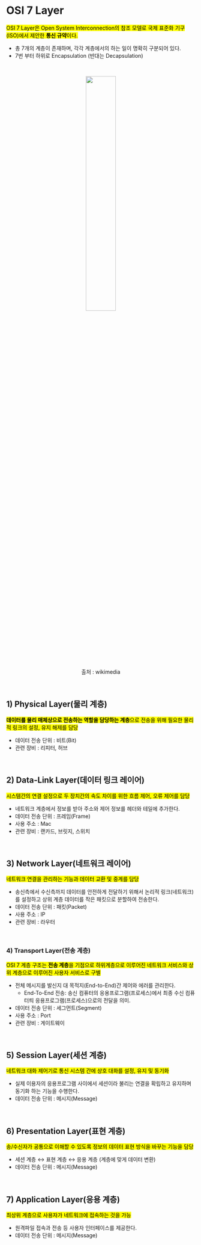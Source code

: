 
 # OSI 7 Layer

<mark>OSI 7 Layer은 Open System Interconnection의 참조 모델로 국제 표준화 기구(ISO)에서 제안한 **통신 규약**이다.</mark>

- 총 7개의 계층이 존재하며, 각각 계층에서의 하는 일이 명확히 구분되어 있다.
- 7번 부터 하위로 Encapsulation (반대는 Decapsulation)

</br>
<p align="center">
<img src="https://github.com/user-attachments/assets/dda8fc0c-608c-4f8b-a14d-f8bde2c92145" width="40%" height="40%"></p>
<p align="center">출처 : wikimedia</p>



</br>

## 1) Physical Layer(물리 계층)
<mark>**데이터를 물리 매체상으로 전송하는 역할을 담당하는 계층**으로 전송을 위해 필요한 물리적 링크의 설정, 유지 해제를 담당</mark>
- 데이터 전송 단위 : 비트(Bit)
- 관련 장비 : 리피터, 허브

</br>

## 2) Data-Link Layer(데이터 링크 레이어)
<mark>시스템간의 연결 설정으로 두 장치간의 속도 차이를 위한 흐름 제어, 오류 제어를 담당</mark>
- 네트워크 계층에서 정보를 받아 주소와 제어 정보를 헤더와 테일에 추가한다.
- 데이터 전송 단위 : 프레임(Frame)
- 사용 주소 : Mac
- 관련 장비 : 랜카드, 브릿지, 스위치

</br>

## 3) Network Layer(네트워크 레이어)
<mark>네트워크 연결을 관리하는 기능과 데이터 교환 및 중계를 담당</mark>
- 송신측에서 수신측까지 데이터를 안전하게 전달하기 위해서 논리적 링크(네트워크)를 설정하고 상위 계층 데이터를 작은 패킷으로 분할하여 전송한다.
- 데이터 전송 단위 : 패킷(Packet)
- 사용 주소 : IP
- 관련 장비 : 라우터

</br>

### 4) Transport Layer(전송 계층)
<mark>OSI 7 계층 구조는 **전송 계층**을 기점으로 하위계층으로 이루어진 네트워크 서비스와 상위 계층으로 이루어진 사용자 서비스로 구별</mark>
- 전체 메시지를 발신지 대 목적지(End-to-End)간 제어와 에러를 관리한다.
    - End-To-End 전송: 송신 컴퓨터의 응용프로그램(프로세스)에서 최종 수신 컴퓨터틔 응용프로그램(프로세스)으로의 전달을 의미.
- 데이터 전송 단위 : 세그먼트(Segment)
- 사용 주소 : Port
- 관련 장비 : 게이트웨이

</br>

## 5) Session Layer(세션 계층)
<mark>네트워크 대화 제어기로 통신 시스템 간에 상호 대화를 설정, 유지 및 동기화</mark>
- 실제 이용자의 응용프로그램 사이에서 세션이라 불리는 연결을 확립하고 유지하며 동기화 하는 기능을 수행한다.
- 데이터 전송 단위 : 메시지(Message)

</br>

## 6) Presentation Layer(표현 계층)

<mark>송/수신자가 공통으로 이해할 수 있도록 정보의 데이터 표현 방식을 바꾸는 기능을 담당</mark>
 - 세션 계층 ↔ 표현 계층 ↔ 응용 계층 (계층에 맞게 데이터 변환)
- 데이터 전송 단위 : 메시지(Message)

</br>

## 7) Application Layer(응용 계층)
<mark> 최상위 계층으로 사용자가 네트워크에 접속하는 것을 가능</mark>
- 원격파일 접속과 전송 등 사용자 인터페이스를 제공한다.
- 데이터 전송 단위 : 메시지(Message)

</br>
